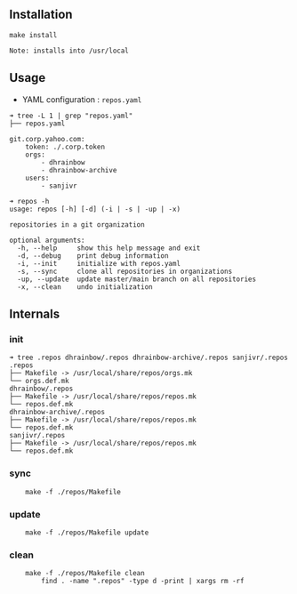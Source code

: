 ## Installation

```
make install
```

`Note: installs into /usr/local`

## Usage

* YAML configuration : `repos.yaml`

```
➜ tree -L 1 | grep "repos.yaml"
├── repos.yaml
```

```
git.corp.yahoo.com:
    token: ./.corp.token
    orgs:
        - dhrainbow
        - dhrainbow-archive
    users:
        - sanjivr
```

```
➜ repos -h
usage: repos [-h] [-d] (-i | -s | -up | -x)

repositories in a git organization

optional arguments:
  -h, --help     show this help message and exit
  -d, --debug    print debug information
  -i, --init     initialize with repos.yaml
  -s, --sync     clone all repositories in organizations
  -up, --update  update master/main branch on all repositories
  -x, --clean    undo initialization
```


## Internals

### init

```
➜ tree .repos dhrainbow/.repos dhrainbow-archive/.repos sanjivr/.repos
.repos
├── Makefile -> /usr/local/share/repos/orgs.mk
└── orgs.def.mk
dhrainbow/.repos
├── Makefile -> /usr/local/share/repos/repos.mk
└── repos.def.mk
dhrainbow-archive/.repos
├── Makefile -> /usr/local/share/repos/repos.mk
└── repos.def.mk
sanjivr/.repos
├── Makefile -> /usr/local/share/repos/repos.mk
└── repos.def.mk
```

### sync
```
    make -f ./repos/Makefile
```

### update
```
    make -f ./repos/Makefile update
```

### clean
```
    make -f ./repos/Makefile clean
        find . -name ".repos" -type d -print | xargs rm -rf

```
